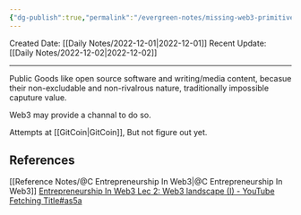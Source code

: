 ```yaml
---
{"dg-publish":true,"permalink":"/evergreen-notes/missing-web3-primitive-capture-value-from-public-goods-web3/"}
---
```



Created Date: [[Daily Notes/2022-12-01\|2022-12-01]]
Recent Update: [[Daily Notes/2022-12-02\|2022-12-02]]

---
Public Goods like open source software and writing/media content, becasue their non-excludable and non-rivalrous nature, traditionally impossible caputure value.

Web3 may provide a channal to do so. 

Attempts at [[GitCoin\|GitCoin]], But not figure out yet.







## References
[[Reference Notes/@C Entrepreneurship In Web3\|@C Entrepreneurship In Web3]]
 [Entrepreneurship In Web3 Lec 2: Web3 landscape (I) - YouTube](https://www.youtube.com/watch?v=YWo2zM-0SDI)
[Fetching Title#as5a](https://gitcoin.co)